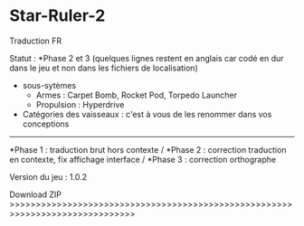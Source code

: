 # Star-Ruler-2
Traduction FR

Statut : *Phase 2 et 3 (quelques lignes restent en anglais car codé en dur dans le jeu et non dans les fichiers de localisation)
  - sous-sytèmes
    - Armes : Carpet Bomb, Rocket Pod, Torpedo Launcher
    - Propulsion : Hyperdrive
  - Catégories des vaisseaux : c'est à vous de les renommer dans vos conceptions
  
-------------------------------------------------------------------------------------------
*Phase 1 : traduction brut hors contexte /
*Phase 2 : correction traduction en contexte, fix affichage interface /
*Phase 3 : correction orthographe

Version du jeu : 1.0.2

Download ZIP >>>>>>>>>>>>>>>>>>>>>>>>>>>>>>>>>>>>>>>>>>>>>>>>>>>>>>>>>>>>>>>>>>>>>>>>>>>>>>
